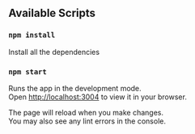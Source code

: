
## Available Scripts

### `npm install`

Install all the dependencies

### `npm start`

Runs the app in the development mode.\
Open [http://localhost:3004](http://localhost:3004) to view it in your browser.

The page will reload when you make changes.\
You may also see any lint errors in the console.

